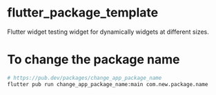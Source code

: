 # flutter_package_template
Flutter widget testing widget for dynamically widgets at different sizes.

# To change the package name
```bash
# https://pub.dev/packages/change_app_package_name
flutter pub run change_app_package_name:main com.new.package.name
```
